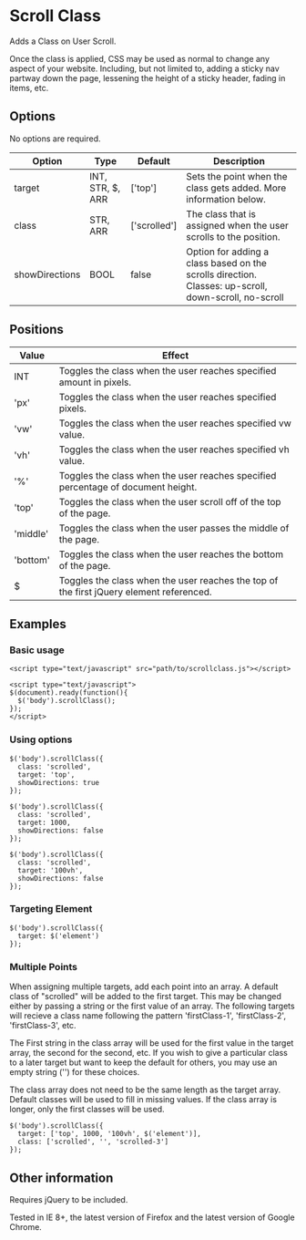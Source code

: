 # Scroll Class
Adds a Class on User Scroll.

Once the class is applied, CSS may be used as normal to change any aspect of your website. Including, but not limited to, adding a sticky nav partway down the page, lessening the height of a sticky header, fading in items, etc.

## Options

No options are required.

|     Option     |       Type       |   Default    | Description |
|----------------|------------------|--------------|-------------|
|     target     | INT, STR, $, ARR |   ['top']    | Sets the point when the class gets added. More information below. |
|     class      |     STR, ARR     | ['scrolled'] | The class that is assigned when the user scrolls to the position. |
| showDirections |       BOOL       |    false     | Option for adding a class based on the scrolls direction. Classes: up-scroll, down-scroll, no-scroll |

## Positions

|  Value   | Effect |
|----------|--------|
|   INT    | Toggles the class when the user reaches specified amount in pixels. |
|   'px'   | Toggles the class when the user reaches specified pixels. |
|   'vw'   | Toggles the class when the user reaches specified vw value. |
|   'vh'   | Toggles the class when the user reaches specified vh value. |
|   '%'    | Toggles the class when the user reaches specified percentage of document height. |
|  'top'   | Toggles the class when the user scroll off of the top of the page. |
| 'middle' | Toggles the class when the user passes the middle of the page. |
| 'bottom' | Toggles the class when the user reaches the bottom of the page. |
|    $     | Toggles the class when the user reaches the top of the first jQuery element referenced. |

## Examples

### Basic usage

    <script type="text/javascript" src="path/to/scrollclass.js"></script>
  
    <script type="text/javascript">
    $(document).ready(function(){
      $('body').scrollClass();
    });
    </script>
    
### Using options

    $('body').scrollClass({
      class: 'scrolled',
      target: 'top',
      showDirections: true
    });

    $('body').scrollClass({
      class: 'scrolled',
      target: 1000,
      showDirections: false
    });

    $('body').scrollClass({
      class: 'scrolled',
      target: '100vh',
      showDirections: false
    });
    
### Targeting Element

    $('body').scrollClass({
      target: $('element')
    });
    
### Multiple Points

When assigning multiple targets, add each point into an array. A default class of "scrolled" will be added to the first target. This may be changed either by passing a string or the first value of an array. The following targets will recieve a class name following the pattern 'firstClass-1', 'firstClass-2', 'firstClass-3', etc.

The First string in the class array will be used for the first value in the target array, the second for the second, etc. If you wish to give a particular class to a later target but want to keep the default for others, you may use an empty string ('') for these choices.

The class array does not need to be the same length as the target array. Default classes will be used to fill in missing values. If the class array is longer, only the first classes will be used.

    $('body').scrollClass({
      target: ['top', 1000, '100vh', $('element')],
      class: ['scrolled', '', 'scrolled-3']
    });

## Other information

Requires jQuery to be included.

Tested in IE 8+, the latest version of Firefox and the latest version of Google Chrome.

